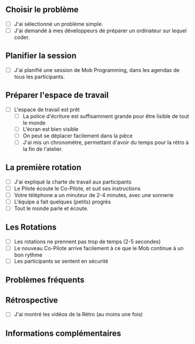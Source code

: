 ## Choisir le problème
* [ ] J'ai sélectionné un problème simple. 
* [ ] J'ai demandé à mes développeurs de préparer un ordinateur sur lequel coder. 
## Planifier la session
* [ ] J'ai planifié une session de Mob Programming, dans les agendas de tous les participants. 
## Préparer l'espace de travail
 * [ ] L'espace de travail est prêt
   * [ ] La police d'écriture est suffisamment grande pour être lisible de tout le monde
   * [ ] L'écran est bien visible
   * [ ] On peut se déplacer facilement dans la pièce
   * [ ] J'ai mis un chronomètre, permettant d'avoir du temps pour la rétro à la fin de l'atelier. 
## La première rotation
 * [ ] J'ai expliqué la charte de travail aux participants
* [ ] Le Pilote écoute le Co-Pilote, et suit ses instructions
* [ ] Votre téléphone a un minuteur de 2-4 minutes, avec une sonnerie
* [ ] L'équipe a fait quelques (petits) progrès
* [ ] Tout le monde parle et écoute. 
## Les Rotations
* [ ] Les rotations ne prennent pas trop de temps (2-5 secondes) 
* [ ] Le nouveau Co-Pilote arrive facilement à ce que le Mob continue à un bon rythme
* [ ] Les participants se sentent en sécurité
## Problèmes fréquents
## Rétrospective
 * [ ] J'ai montré les vidéos de la Rétro (au moins une fois)
## Informations complémentaires
